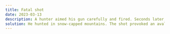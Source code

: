 ```yaml
---
title: Fatal shot
date: 2023-03-13
description: A hunter aimed his gun carefully and fired. Seconds later, he realized his mistake. Minutes later, he was dead.
solution: He hunted in snow-capped mountains. The shot provoked an avalanche, which covered the man. He died of strangulation.
---
```

